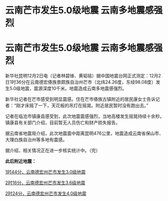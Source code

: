 # 云南芒市发生5.0级地震 云南多地震感强烈

# 云南芒市发生5.0级地震 云南多地震感强烈

新华社昆明12月2日电（记者林碧锋、黄韬铭）据中国地震台网正式测定：12月2日1时36分在云南德宏傣族景颇族自治州芒市（北纬24.26度，东经98.08度）发生5.0级地震，震源深度10千米。地震造成云南多地震感强烈。

新华社记者在芒市感受到明显震感。住在芒市傣族古镇附近的居民康女士告诉记者：“刚才床摇了一下，天花板的吊灯在摇晃。附近居民暂时没有跑出去。”

记者在临沧市镇康县感受到，此次地震震感强烈，当地高楼发生摇晃持续十余秒。镇康县有关部门介绍，目前暂无人员伤亡和财产损失报告。

据云南省地震局介绍，此次地震震中距离昆明476公里，地震造成云南省保山市、大理白族自治州等多地有震感。

据介绍，相关情况正在进一步核实统计中。（完）

**此后附近地震：**

[1时44分，云南德宏州芒市发生3.0级地震](https://news.qq.com/rain/a/20231202A00AUK00)

[2时16分，云南德宏州芒市发生3.6级地震](https://news.qq.com/rain/a/20231202A00CIR00)

[2时24分，云南德宏州芒市发生4.0级地震](https://news.qq.com/rain/a/20231202A00D2300)

